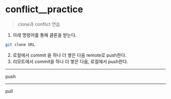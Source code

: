 # conflict__practice
>clone과 conflict 연습

1. 아래 명령어를 통해 클론을 받는다. 
```bash
git clone URL
```

2. 로컬에서 commit 을 하나 더 쌓은 다음 remote로 push한다.
3. 리모트에서 commit을 하나 더 쌓은 다음, 로컬에서 push한다.

---
push

---
pull
